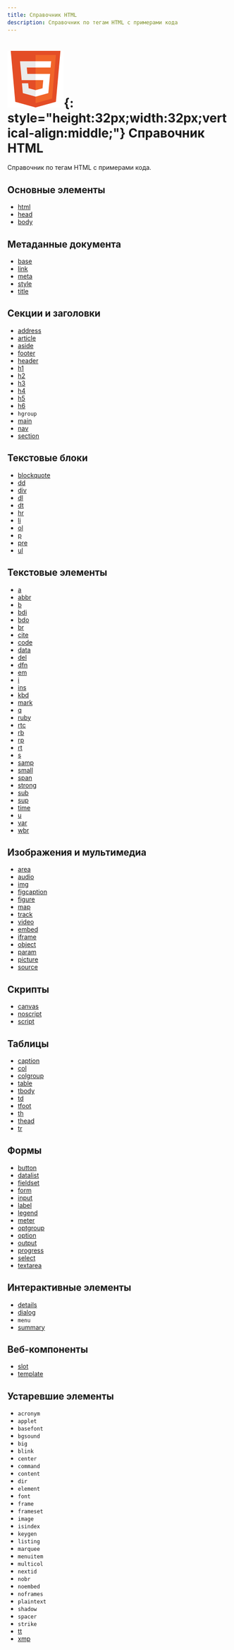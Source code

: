 ```yaml
---
title: Справочник HTML
description: Справочник по тегам HTML с примерами кода
---
```


# ![HTML](../html.svg){: style="height:32px;width:32px;vertical-align:middle;"} Справочник HTML

Справочник по тегам HTML с примерами кода.

## Основные элементы

<div class="col4" markdown="1">

- [html](html.md)
- [head](head.md)
- [body](body.md)

</div>

## Метаданные документа

<div class="col4" markdown="1">

- [base](base.md)
- [link](link.md)
- [meta](meta.md)
- [style](style.md)
- [title](title.md)

</div>

## Секции и заголовки

<div class="col4" markdown="1">

- [address](address.md)
- [article](article.md)
- [aside](aside.md)
- [footer](footer.md)
- [header](header.md)
- [h1](h1.md)
- [h2](h2.md)
- [h3](h3.md)
- [h4](h4.md)
- [h5](h5.md)
- [h6](h6.md)
- `hgroup`
- [main](main.md)
- [nav](nav.md)
- [section](section.md)

</div>

## Текстовые блоки

<div class="col4" markdown="1">

- [blockquote](blockquote.md)
- [dd](dd.md)
- [div](div.md)
- [dl](dl.md)
- [dt](dt.md)
- [hr](hr.md)
- [li](li.md)
- [ol](ol.md)
- [p](p.md)
- [pre](pre.md)
- [ul](ul.md)

</div>

## Текстовые элементы

<div class="col4" markdown="1">

- [a](a.md)
- [abbr](abbr.md)
- [b](b.md)
- [bdi](bdi.md)
- [bdo](bdo.md)
- [br](br.md)
- [cite](cite.md)
- [code](code.md)
- [data](data.md)
- [del](del.md)
- [dfn](dfn.md)
- [em](em.md)
- [i](i.md)
- [ins](ins.md)
- [kbd](kbd.md)
- [mark](mark.md)
- [q](q.md)
- [ruby](ruby.md)
- [rtc](rtc.md)
- [rb](rb.md)
- [rp](rp.md)
- [rt](rt.md)
- [s](s.md)
- [samp](samp.md)
- [small](small.md)
- [span](span.md)
- [strong](strong.md)
- [sub](sub.md)
- [sup](sup.md)
- [time](time.md)
- [u](u.md)
- [var](var.md)
- [wbr](wbr.md)

</div>

## Изображения и мультимедиа

<div class="col4" markdown="1">

- [area](area.md)
- [audio](audio.md)
- [img](img.md)
- [figcaption](figcaption.md)
- [figure](figure.md)
- [map](map.md)
- [track](track.md)
- [video](video.md)
- [embed](embed.md)
- [iframe](iframe.md)
- [object](object.md)
- [param](param.md)
- [picture](picture.md)
- [source](source.md)

</div>

## Скрипты

<div class="col4" markdown="1">

- [canvas](canvas.md)
- [noscript](noscript.md)
- [script](script.md)

</div>

## Таблицы

<div class="col4" markdown="1">

- [caption](caption.md)
- [col](col.md)
- [colgroup](colgroup.md)
- [table](table.md)
- [tbody](tbody.md)
- [td](td.md)
- [tfoot](tfoot.md)
- [th](th.md)
- [thead](thead.md)
- [tr](tr.md)

</div>

## Формы

<div class="col4" markdown="1">

- [button](button.md)
- [datalist](datalist.md)
- [fieldset](fieldset.md)
- [form](form.md)
- [input](input.md)
- [label](label.md)
- [legend](legend.md)
- [meter](meter.md)
- [optgroup](optgroup.md)
- [option](option.md)
- [output](output.md)
- [progress](progress.md)
- [select](select.md)
- [textarea](textarea.md)

</div>

## Интерактивные элементы

<div class="col4" markdown="1">

- [details](details.md)
- [dialog](dialog.md)
- `menu`
- [summary](summary.md)

</div>

## Веб-компоненты

<div class="col4" markdown="1">

- [slot](slot.md)
- [template](template.md)

</div>

## Устаревшие элементы

<div class="col4" markdown="1">

- `acronym`
- `applet`
- `basefont`
- `bgsound`
- `big`
- `blink`
- `center`
- `command`
- `content`
- `dir`
- `element`
- `font`
- `frame`
- `frameset`
- `image`
- `isindex`
- `keygen`
- `listing`
- `marquee`
- `menuitem`
- `multicol`
- `nextid`
- `nobr`
- `noembed`
- `noframes`
- `plaintext`
- `shadow`
- `spacer`
- `strike`
- [tt](tt.md)
- [xmp](xmp.md)

</div>
